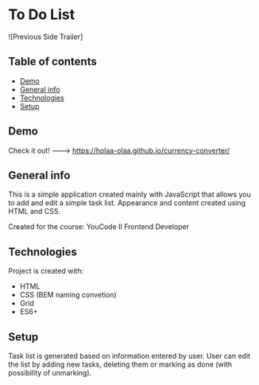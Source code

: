 # To Do List
![Previous Side Trailer]

## Table of contents
* [Demo](#demo)
* [General info](#general-info)
* [Technologies](#technologies)
* [Setup](#setup)

## Demo
Check it out! ---> https://holaa-olaa.github.io/currency-converter/

## General info
This is a simple application created mainly with JavaScript that allows you to add and edit a simple task list. Appearance and content created using HTML and CSS.

Created for the course: YouCode II Frontend Developer

## Technologies
Project is created with:
* HTML
* CSS (BEM naming convetion)
* Grid
* ES6+
	
## Setup
Task list is generated based on information entered by user. User can edit the list by adding new tasks, deleting them or marking as done (with possibility of unmarking).
